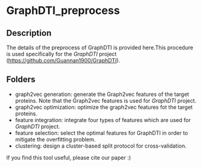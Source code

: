 # GraphDTI_preprocess

## Description
The details of the preprocess of GraphDTI is provided here.This procedure is used specifically for the *GraphDTI* project (https://github.com/Guannan1900/GraphDTI). 

## Folders
- graph2vec generation: generate the Graph2vec features of the target proteins. Note that the Graph2vec features is used for *GraphDTI* project.
- graph2vec optimization: optimize the graph2vec features fot the target proteins.
- feature integration: integrate four types of features which are used for *GraphDTI* project.
- feature selection: select the optimal features for GraphDTI in order to mitigate the overfitting problem.
- clustering: design a cluster-based split protocol for cross-validation.

If you find this tool useful, please cite our paper :)



